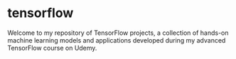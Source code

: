 # tensorflow
Welcome to my repository of TensorFlow projects, a collection of hands-on machine learning models and applications developed during my advanced TensorFlow course on Udemy. 
